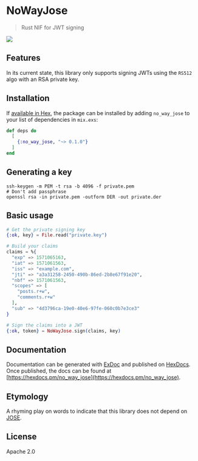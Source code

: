 # NoWayJose

> Rust NIF for JWT signing


![](https://github.com/scrogson/no-way-jose/workflows/CI/badge.svg)


## Features

In its current state, this library only supports signing JWTs using the `RS512`
algo with an RSA private key.

## Installation

If [available in Hex](https://hex.pm/docs/publish), the package can be installed
by adding `no_way_jose` to your list of dependencies in `mix.exs`:

```elixir
def deps do
  [
    {:no_way_jose, "~> 0.1.0"}
  ]
end
```

## Generating a key

```
ssh-keygen -m PEM -t rsa -b 4096 -f private.pem
# Don't add passphrase
openssl rsa -in private.pem -outform DER -out private.der
```

## Basic usage

```ex
# Get the private signing key
{:ok, key} = File.read("private.key")

# Build your claims
claims = %{
  "exp" => 1571065163,
  "iat" => 1571061563,
  "iss" => "example.com",
  "jti" => "a3a31258-2450-490b-86ed-2b8e67f91e20",
  "nbf" => 1571061563,
  "scopes" => [
    "posts.r+w",
    "comments.r+w"
  ],
  "sub" => "4d3796ca-19e0-40e6-97fe-060c0b7e3ce3"
}

# Sign the claims into a JWT
{:ok, token} = NoWayJose.sign(claims, key)
```

## Documentation

Documentation can be generated with [ExDoc](https://github.com/elixir-lang/ex_doc)
and published on [HexDocs](https://hexdocs.pm). Once published, the docs can
be found at [https://hexdocs.pm/no_way_jose](https://hexdocs.pm/no_way_jose).

## Etymology

A rhyming play on words to indicate that this library does not depend on [JOSE](https://github.com/potatosalad/erlang-jose).

## License

Apache 2.0
